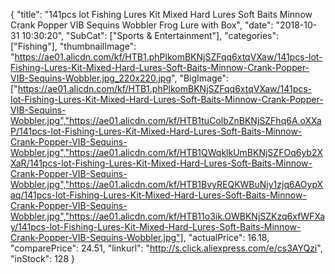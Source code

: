 {
	"title": "141pcs lot Fishing Lures Kit Mixed Hard Lures Soft Baits Minnow Crank Popper VIB Sequins Wobbler Frog Lure with  Box",
	"date": "2018-10-31 10:30:20",
	"SubCat": ["Sports & Entertainment"],
	"categories": ["Fishing"],
	"thumbnailImage": "https://ae01.alicdn.com/kf/HTB1.phPlkomBKNjSZFqq6xtqVXaw/141pcs-lot-Fishing-Lures-Kit-Mixed-Hard-Lures-Soft-Baits-Minnow-Crank-Popper-VIB-Sequins-Wobbler.jpg_220x220.jpg",
	"BigImage": ["https://ae01.alicdn.com/kf/HTB1.phPlkomBKNjSZFqq6xtqVXaw/141pcs-lot-Fishing-Lures-Kit-Mixed-Hard-Lures-Soft-Baits-Minnow-Crank-Popper-VIB-Sequins-Wobbler.jpg","https://ae01.alicdn.com/kf/HTB1tuColbZnBKNjSZFhq6A.oXXaP/141pcs-lot-Fishing-Lures-Kit-Mixed-Hard-Lures-Soft-Baits-Minnow-Crank-Popper-VIB-Sequins-Wobbler.jpg","https://ae01.alicdn.com/kf/HTB1QWqklkUmBKNjSZFOq6yb2XXaR/141pcs-lot-Fishing-Lures-Kit-Mixed-Hard-Lures-Soft-Baits-Minnow-Crank-Popper-VIB-Sequins-Wobbler.jpg","https://ae01.alicdn.com/kf/HTB1BvyREQKWBuNjy1zjq6AOypXaq/141pcs-lot-Fishing-Lures-Kit-Mixed-Hard-Lures-Soft-Baits-Minnow-Crank-Popper-VIB-Sequins-Wobbler.jpg","https://ae01.alicdn.com/kf/HTB11o3ik.OWBKNjSZKzq6xfWFXay/141pcs-lot-Fishing-Lures-Kit-Mixed-Hard-Lures-Soft-Baits-Minnow-Crank-Popper-VIB-Sequins-Wobbler.jpg"],
	"actualPrice": 16.18,
	"comparePrice": 24.51,
	"linkurl": "http://s.click.aliexpress.com/e/cs3AYQzi",
	"inStock": 128
}

